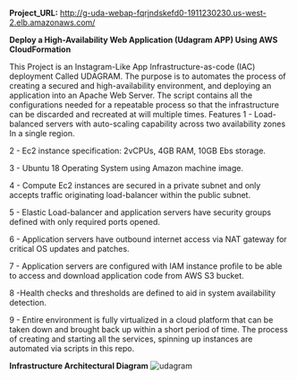 **Project_URL:** http://g-uda-webap-fqrjndskefd0-1911230230.us-west-2.elb.amazonaws.com/

**Deploy a High-Availability Web Application (Udagram APP) Using AWS CloudFormation**

This Project is an Instagram-Like App Infrastructure-as-code (IAC) deployment Called UDAGRAM. The purpose is to automates the process of creating a secured and high-availability environment, and deploying an application  into an Apache Web Server. The script contains all the configurations needed for a repeatable process so that the infrastructure can be discarded and recreated at will multiple times.
Features
1 - Load-balanced servers with auto-scaling capability across two availability zones In a single region.

2 - Ec2 instance specification: 2vCPUs, 4GB RAM, 10GB Ebs storage.

3 - Ubuntu 18 Operating System using Amazon machine image.

4 - Compute Ec2 instances are secured in a private subnet and only accepts traffic originating load-balancer  within the public subnet.


5 - Elastic Load-balancer and application servers have security groups defined with only required ports opened.

6 - Application servers have outbound internet access via NAT gateway for critical OS updates and patches.


7 - Application servers are configured with IAM instance profile to be able to access and download application code from AWS S3 bucket.

8 -Health checks and thresholds are defined to aid in system availability detection.

9 - Entire environment is fully virtualized in a cloud platform that can be taken down and brought back up within a short period of time. The process of creating and starting all the services, spinning up instances are automated via scripts in this repo.



**Infrastructure Architectural Diagram**
![udagram](https://user-images.githubusercontent.com/70475985/174470448-94c7a734-237c-4459-bd4f-d42fb90f34d6.png)
